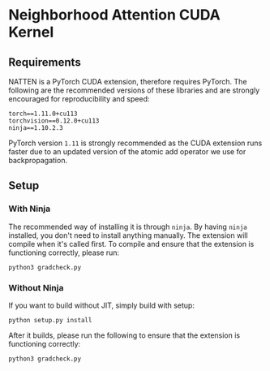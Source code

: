 # Neighborhood Attention CUDA Kernel

## Requirements
NATTEN is a PyTorch CUDA extension, therefore requires PyTorch. 
The following are the recommended versions of these libraries and are strongly encouraged for reproducibility and speed:
```shell
torch==1.11.0+cu113
torchvision==0.12.0+cu113
ninja==1.10.2.3
```
PyTorch version `1.11` is strongly recommended as the CUDA extension runs faster due to an updated 
version of the atomic add operator we use for backpropagation.

## Setup
### With Ninja
The recommended way of installing it is through `ninja`. 
By having `ninja` installed, you don't need to install anything manually. 
The extension will compile when it's called first.
To compile and ensure that the extension is functioning correctly, please run:
```
python3 gradcheck.py
```

### Without Ninja
If you want to build without JIT, simply build with setup:
```shell
python setup.py install
```
After it builds, please run the following to ensure that the extension is functioning correctly:
```
python3 gradcheck.py
```

